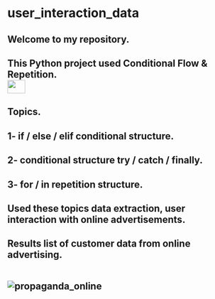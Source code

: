 # user_interaction_data
<h2> Welcome to my repository.
<h2> This Python project used Conditional Flow & Repetition. 
<br>
<img align="center" alto="Caio-Git" height="30" width="40" src="https://cdn.jsdelivr.net/gh/devicons/devicon/icons/python/python-original.svg"> 
<br>
<h2> Topics.
<h2> 1- if / else / elif conditional structure.
<h2> 2- conditional structure try / catch / finally.
<h2> 3- for / in repetition structure.
<h2> Used these topics data extraction, user interaction with online advertisements.
<h2> Results list of customer data from online advertising.
<br></br>

![propaganda_online](https://user-images.githubusercontent.com/129814574/233272400-3e90478e-1658-4bd5-9a50-5ba45753be0d.png)
<br>
